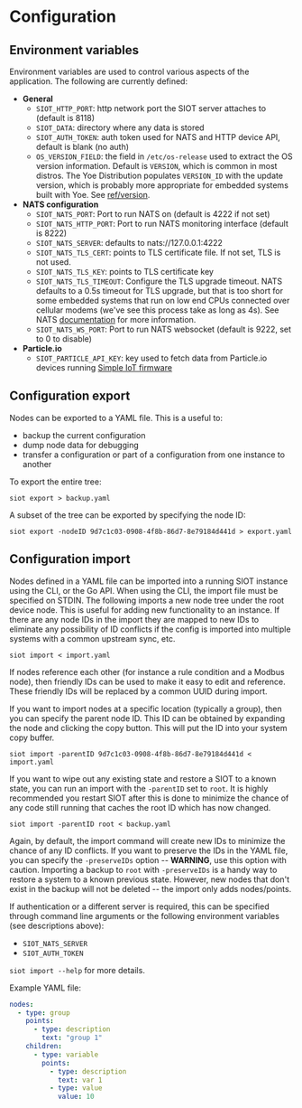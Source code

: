 # Configuration

## Environment variables

Environment variables are used to control various aspects of the application.
The following are currently defined:

- **General**
  - `SIOT_HTTP_PORT`: http network port the SIOT server attaches to (default
    is 8118)
  - `SIOT_DATA`: directory where any data is stored
  - `SIOT_AUTH_TOKEN`: auth token used for NATS and HTTP device API, default is
    blank (no auth)
  - `OS_VERSION_FIELD`: the field in `/etc/os-release` used to extract the OS
    version information. Default is `VERSION`, which is common in most distros.
    The Yoe Distribution populates `VERSION_ID` with the update version, which
    is probably more appropriate for embedded systems built with Yoe. See
    [ref/version](../ref/version.md).
- **NATS configuration**
  - `SIOT_NATS_PORT`: Port to run NATS on (default is 4222 if not set)
  - `SIOT_NATS_HTTP_PORT`: Port to run NATS monitoring interface (default
    is 8222)
  - `SIOT_NATS_SERVER`: defaults to nats://127.0.0.1:4222
  - `SIOT_NATS_TLS_CERT`: points to TLS certificate file. If not set, TLS is not
    used.
  - `SIOT_NATS_TLS_KEY`: points to TLS certificate key
  - `SIOT_NATS_TLS_TIMEOUT`: Configure the TLS upgrade timeout. NATS defaults to
    a 0.5s timeout for TLS upgrade, but that is too short for some embedded
    systems that run on low end CPUs connected over cellular modems (we've see
    this process take as long as 4s). See NATS
    [documentation](https://docs.nats.io/nats-server/configuration/securing_nats/tls#tls-timeout)
    for more information.
  - `SIOT_NATS_WS_PORT`: Port to run NATS websocket (default is 9222, set to 0
    to disable)
- **Particle.io**
  - `SIOT_PARTICLE_API_KEY`: key used to fetch data from Particle.io devices
    running [Simple IoT firmware](https://github.com/simpleiot/firmware)

## Configuration export

Nodes can be exported to a YAML file. This is a useful to:

- backup the current configuration
- dump node data for debugging
- transfer a configuration or part of a configuration from one instance to
  another

To export the entire tree:

`siot export > backup.yaml`

A subset of the tree can be exported by specifying the node ID:

`siot export -nodeID 9d7c1c03-0908-4f8b-86d7-8e79184d441d > export.yaml`

## Configuration import

Nodes defined in a YAML file can be imported into a running SIOT instance using
the CLI, or the Go API. When using the CLI, the import file must be specified on
STDIN. The following imports a new node tree under the root device node. This is
useful for adding new functionality to an instance. If there are any node IDs in
the import they are mapped to new IDs to eliminate any possibility of ID
conflicts if the config is imported into multiple systems with a common upstream
sync, etc.

`siot import < import.yaml`

If nodes reference each other (for instance a rule condition and a Modbus node),
then friendly IDs can be used to make it easy to edit and reference. These
friendly IDs will be replaced by a common UUID during import.

If you want to import nodes at a specific location (typically a group), then you
can specify the parent node ID. This ID can be obtained by expanding the node
and clicking the copy button. This will put the ID into your system copy buffer.

`siot import -parentID 9d7c1c03-0908-4f8b-86d7-8e79184d441d < import.yaml`

If you want to wipe out any existing state and restore a SIOT to a known state,
you can run an import with the `-parentID` set to `root`. It is highly
recommended you restart SIOT after this is done to minimize the chance of any
code still running that caches the root ID which has now changed.

`siot import -parentID root < backup.yaml`

Again, by default, the import command will create new IDs to minimize the chance
of any ID conflicts. If you want to preserve the IDs in the YAML file, you can
specify the `-preserveIDs` option -- **WARNING**, use this option with caution.
Importing a backup to `root` with `-preserveIDs` is a handy way to restore a
system to a known previous state. However, new nodes that don't exist in the
backup will not be deleted -- the import only adds nodes/points.

If authentication or a different server is required, this can be specified
through command line arguments or the following environment variables (see
descriptions above):

- `SIOT_NATS_SERVER`
- `SIOT_AUTH_TOKEN`

`siot import --help` for more details.

Example YAML file:

```yaml
nodes:
  - type: group
    points:
      - type: description
        text: "group 1"
    children:
      - type: variable
        points:
          - type: description
            text: var 1
          - type: value
            value: 10
```
